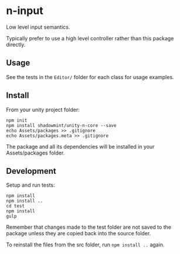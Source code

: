 # n-input

Low level input semantics.

Typically prefer to use a high level controller rather than this package
directly.

## Usage

See the tests in the `Editor/` folder for each class for usage examples.

## Install

From your unity project folder:

    npm init
    npm install shadowmint/unity-n-core --save
    echo Assets/packages >> .gitignore
    echo Assets/packages.meta >> .gitignore

The package and all its dependencies will be installed in
your Assets/packages folder.

## Development

Setup and run tests:

    npm install
    npm install ..
    cd test
    npm install
    gulp

Remember that changes made to the test folder are not saved to the package
unless they are copied back into the source folder.

To reinstall the files from the src folder, run `npm install ..` again.
